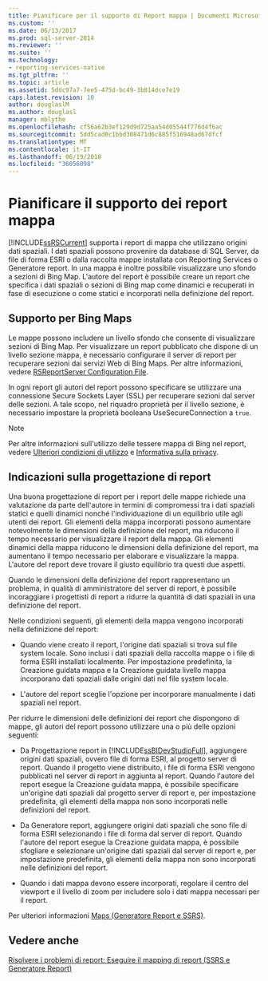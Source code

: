 ```yaml
---
title: Pianificare per il supporto di Report mappa | Documenti Microsoft
ms.custom: ''
ms.date: 06/13/2017
ms.prod: sql-server-2014
ms.reviewer: ''
ms.suite: ''
ms.technology:
- reporting-services-native
ms.tgt_pltfrm: ''
ms.topic: article
ms.assetid: 5ddc97a7-7ee5-475d-bc49-3b814dce7e19
caps.latest.revision: 10
author: douglaslM
ms.author: douglasl
manager: mblythe
ms.openlocfilehash: cf56a62b3ef129d9d725aa54d05544f776d4f6ac
ms.sourcegitcommit: 5dd5cad0c1bbd308471d6c885f516948ad67dfcf
ms.translationtype: MT
ms.contentlocale: it-IT
ms.lasthandoff: 06/19/2018
ms.locfileid: "36056098"
---
```

# <a name="plan-for-map-report-support"></a>Pianificare il supporto dei report mappa
  [!INCLUDE[ssRSCurrent](../includes/ssrscurrent-md.md)] supporta i report di mappa che utilizzano origini dati spaziali. I dati spaziali possono provenire da database di SQL Server, da file di forma ESRI o dalla raccolta mappe installata con Reporting Services o Generatore report. In una mappa è inoltre possibile visualizzare uno sfondo a sezioni di Bing Map. L'autore del report è possibile creare un report che specifica i dati spaziali o sezioni di Bing map come dinamici e recuperati in fase di esecuzione o come statici e incorporati nella definizione del report.  
  
## <a name="support-for-bing-maps"></a>Supporto per Bing Maps  
 Le mappe possono includere un livello sfondo che consente di visualizzare sezioni di Bing Map. Per visualizzare un report pubblicato che dispone di un livello sezione mappa, è necessario configurare il server di report per recuperare sezioni dai servizi Web di Bing Maps. Per altre informazioni, vedere [RSReportServer Configuration File](report-server/rsreportserver-config-configuration-file.md).  
  
 In ogni report gli autori del report possono specificare se utilizzare una connessione Secure Sockets Layer (SSL) per recuperare sezioni dal server delle sezioni. A tale scopo, nel riquadro proprietà per il livello sezione, è necessario impostare la proprietà booleana UseSecureConnection a `true`.  
  
> [!NOTE]  
>  Per altre informazioni sull'utilizzo delle tessere mappa di Bing nel report, vedere [Ulteriori condizioni di utilizzo](http://go.microsoft.com/fwlink/?LinkId=151371) e [Informativa sulla privacy](http://go.microsoft.com/fwlink/?LinkId=151372).  
  
## <a name="report-design-recommendations"></a>Indicazioni sulla progettazione di report  
 Una buona progettazione di report per i report delle mappe richiede una valutazione da parte dell'autore in termini di compromessi tra i dati spaziali statici e quelli dinamici nonché l'individuazione di un equilibrio utile agli utenti dei report. Gli elementi della mappa incorporati possono aumentare notevolmente le dimensioni della definizione del report, ma riducono il tempo necessario per visualizzare il report della mappa. Gli elementi dinamici della mappa riducono le dimensioni della definizione del report, ma aumentano il tempo necessario per elaborare e visualizzare la mappa. L'autore del report deve trovare il giusto equilibrio tra questi due aspetti.  
  
 Quando le dimensioni della definizione del report rappresentano un problema, in qualità di amministratore del server di report, è possibile incoraggiare i progettisti di report a ridurre la quantità di dati spaziali in una definizione del report.  
  
 Nelle condizioni seguenti, gli elementi della mappa vengono incorporati nella definizione del report:  
  
-   Quando viene creato il report, l'origine dati spaziali si trova sul file system locale. Sono inclusi i dati spaziali della raccolta mappe o i file di forma ESRI installati localmente. Per impostazione predefinita, la Creazione guidata mappa e la Creazione guidata livello mappa incorporano dati spaziali dalle origini dati nel file system locale.  
  
-   L'autore del report sceglie l'opzione per incorporare manualmente i dati spaziali nel report.  
  
 Per ridurre le dimensioni delle definizioni dei report che dispongono di mappe, gli autori del report possono utilizzare una o più delle opzioni seguenti:  
  
-   Da Progettazione report in [!INCLUDE[ssBIDevStudioFull](../includes/ssbidevstudiofull-md.md)], aggiungere origini dati spaziali, ovvero file di forma ESRI, al progetto server di report. Quando il progetto viene distribuito, i file di forma ESRI vengono pubblicati nel server di report in aggiunta al report. Quando l'autore del report esegue la Creazione guidata mappa, è possibile specificare un'origine dati spaziali dal progetto server di report e, per impostazione predefinita, gli elementi della mappa non sono incorporati nelle definizioni del report.  
  
-   Da Generatore report, aggiungere origini dati spaziali che sono file di forma ESRI selezionando i file di forma dal server di report. Quando l'autore del report esegue la Creazione guidata mappa, è possibile sfogliare e selezionare un'origine dati spaziali dal server di report e, per impostazione predefinita, gli elementi della mappa non sono incorporati nelle definizioni del report.  
  
-   Quando i dati mappa devono essere incorporati, regolare il centro del viewport e il livello di zoom per includere solo i dati mappa necessari per il report.  
  
 Per ulteriori informazioni [Maps &#40;Generatore Report e SSRS&#41;](report-design/maps-report-builder-and-ssrs.md).  
  
## <a name="see-also"></a>Vedere anche  
 [Risolvere i problemi di report: Eseguire il mapping di report &#40;SSRS e Generatore Report&#41;](report-design/troubleshoot-reports-map-reports-report-builder-and-ssrs.md)  
  
  